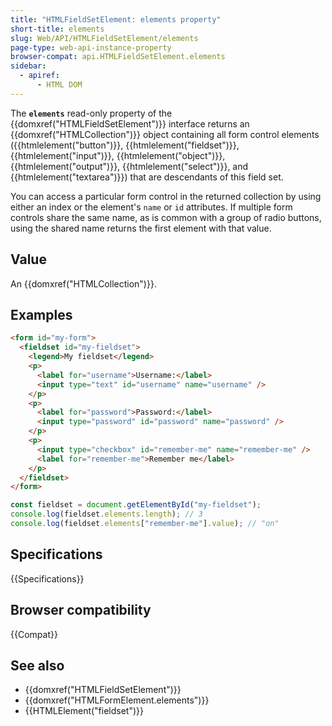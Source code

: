 ```yaml
---
title: "HTMLFieldSetElement: elements property"
short-title: elements
slug: Web/API/HTMLFieldSetElement/elements
page-type: web-api-instance-property
browser-compat: api.HTMLFieldSetElement.elements
sidebar:
  - apiref:
      - HTML DOM
---
```


The **`elements`** read-only property of the {{domxref("HTMLFieldSetElement")}} interface returns an {{domxref("HTMLCollection")}} object containing all form control elements ({{htmlelement("button")}}, {{htmlelement("fieldset")}}, {{htmlelement("input")}}, {{htmlelement("object")}}, {{htmlelement("output")}}, {{htmlelement("select")}}, and {{htmlelement("textarea")}}) that are descendants of this field set.

You can access a particular form control in the returned collection by using either an
index or the element's `name` or `id` attributes. If multiple form controls share the same name, as is common with a group of radio buttons, using the shared name returns the first element with that value.

## Value

An {{domxref("HTMLCollection")}}.

## Examples

```html
<form id="my-form">
  <fieldset id="my-fieldset">
    <legend>My fieldset</legend>
    <p>
      <label for="username">Username:</label>
      <input type="text" id="username" name="username" />
    </p>
    <p>
      <label for="password">Password:</label>
      <input type="password" id="password" name="password" />
    </p>
    <p>
      <input type="checkbox" id="remember-me" name="remember-me" />
      <label for="remember-me">Remember me</label>
    </p>
  </fieldset>
</form>
```

```js
const fieldset = document.getElementById("my-fieldset");
console.log(fieldset.elements.length); // 3
console.log(fieldset.elements["remember-me"].value); // "on"
```

## Specifications

{{Specifications}}

## Browser compatibility

{{Compat}}

## See also

- {{domxref("HTMLFieldSetElement")}}
- {{domxref("HTMLFormElement.elements")}}
- {{HTMLElement("fieldset")}}
